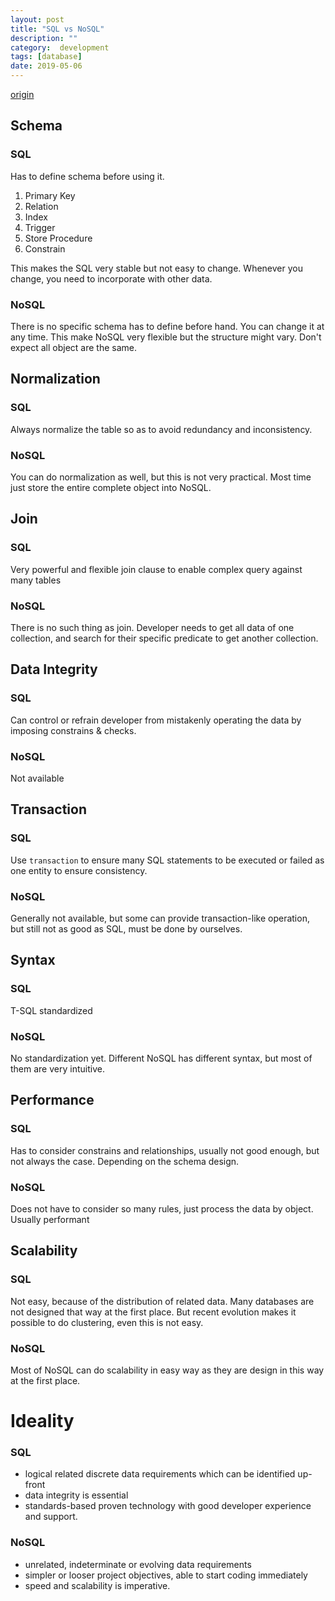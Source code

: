 ```yaml
---
layout: post
title: "SQL vs NoSQL"
description: ""
category:  development
tags: [database]
date: 2019-05-06
---
```


[origin](https://www.sitepoint.com/sql-vs-nosql-differences/)

## Schema
### SQL

Has to define schema before using it.

1. Primary Key
2. Relation
3. Index
4. Trigger
5. Store Procedure
6. Constrain


This makes the SQL very stable but not easy to change. Whenever you change, you need to incorporate with other data.


### NoSQL
There is no specific schema has to define before hand. You can change it at any time.
This make NoSQL very flexible but the structure might vary. Don't expect all object are the same.



## Normalization
### SQL
Always normalize the table so as to avoid redundancy and inconsistency.


### NoSQL

You can do normalization as well, but this is not very practical. Most time just store the entire complete object into NoSQL.


## Join
### SQL
Very powerful and flexible join clause to enable complex query against many tables

### NoSQL
There is no such thing as join. Developer needs to get all data of one collection, and search for their specific predicate to get another collection.

## Data Integrity
### SQL
Can control or refrain developer from mistakenly operating the data by imposing constrains & checks.

### NoSQL
Not available


## Transaction
### SQL
Use `transaction` to ensure many SQL statements to be executed or failed as one entity to ensure consistency.

### NoSQL

Generally not available, but some can provide transaction-like operation, but still not as good as SQL, must be done by ourselves.

## Syntax
### SQL
T-SQL standardized

### NoSQL
No standardization yet. Different NoSQL has different syntax, but most of them are very intuitive.		

## Performance
### SQL
Has to consider constrains and relationships, usually not good enough, but not always the case. Depending on the schema design.

### NoSQL
Does not have to consider so many rules, just process the data by object. Usually performant


## Scalability
### SQL
Not easy, because of the distribution of related data. Many databases are not designed that way at the first place. But recent evolution makes it possible to do clustering, even this is not easy.

### NoSQL
Most of NoSQL can do scalability in easy way as they are design in this way at the first place.


# Ideality

### SQL
-   logical related discrete data requirements which can be identified up-front
-   data integrity is essential
-   standards-based proven technology with good developer experience and support.


### NoSQL

-   unrelated, indeterminate or evolving data requirements
-   simpler or looser project objectives, able to start coding immediately
-   speed and scalability is imperative.

